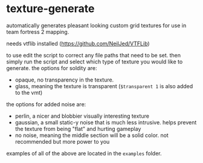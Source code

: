 # texture-generate
automatically generates pleasant looking custom grid textures for use in team fortress 2 mapping. 

needs vtflib installed (https://github.com/NeilJed/VTFLib)

to use edit the script to correct any file paths that need to be set. then simply run the script and select which type of texture you would like to generate. the options for soldity are:
- opaque, no transparency in the texture.
- glass, meaning the texture is transparent (`$transparent 1` is also added to the vmt)

the options for added noise are:
- perlin, a nicer and blobbier visually interesting texture
- gaussian, a small static-y noise that is much less intrusive. helps prevent the texture from being "flat" and hurting gameplay
- no noise, meaning the middle section will be a solid color. not recommended but more power to you

examples of all of the above are located in the `examples` folder.
